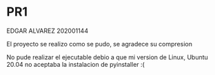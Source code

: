 # PR1
EDGAR ALVAREZ
202001144


El proyecto se realizo como se pudo, se agradece su compresion



No pude realizar el ejecutable debio a que mi version de Linux, Ubuntu 20.04 no aceptaba la instalacion de pyinstaller :(
